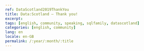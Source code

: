 ```yaml
---
ref: DataScotland2019ThankYou
title: Data:Scotland – Thank you!
excerpt: 
tags: [english, community, speaking, sqlfamily, datascotland]
categories: [english, community]
lang: en
locale: en-GB
permalink: /:year/:month/:title
---
```

